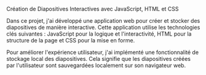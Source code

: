 Création de Diapositives Interactives avec JavaScript, HTML et CSS

Dans ce projet, j'ai développé une application web pour créer et stocker des diapositives de manière interactive. Cette application utilise les technologies clés suivantes : JavaScript pour la logique et l'interactivité, HTML pour la structure de la page et CSS pour la mise en forme.

Pour améliorer l'expérience utilisateur, j'ai implémenté une fonctionnalité de stockage local des diapositives. Cela signifie que les diapositives créées par l'utilisateur sont sauvegardées localement sur son navigateur web.